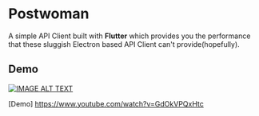 # Postwoman

A simple API Client built with **Flutter** which provides you the performance that these sluggish Electron based API Client can't provide(hopefully).

## Demo
[![IMAGE ALT TEXT](http://img.youtube.com/vi/GdOkVPQxHtc/0.jpg)](http://www.youtube.com/watch?v=GdOkVPQxHtc "Demo Video")

[Demo] https://www.youtube.com/watch?v=GdOkVPQxHtc
